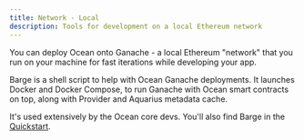 ```yaml
---
title: Network - Local
description: Tools for development on a local Ethereum network
---
```


You can deploy Ocean onto Ganache - a local Ethereum "network" that you run on your machine for fast iterations while developing your app.

Barge is a shell script to help with Ocean Ganache deployments. It launches Docker and Docker Compose, to run Ganache with Ocean smart contracts on top, along with Provider and Aquarius metadata cache.

It's used extensively by the Ocean core devs. You'll also find Barge in the [Quickstart](/setup/quickstart/).

<repo name="barge"></repo>


